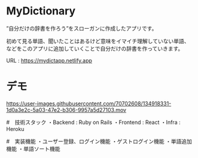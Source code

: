 # MyDictionary

”自分だけの辞書を作ろう”をスローガンに作成したアプリです。

初めて見る単語、聞いたことはあるけど意味をイマイチ理解していない単語、
などをこのアプリに追加していくことで自分だけの辞書を作っていきます。

URL : https://mydictapp.netlify.app

# デモ
https://user-images.githubusercontent.com/70702608/134918331-1d0a3e2c-5a03-47e2-b306-9957a5d27103.mov

#　技術スタック
・Backend : Ruby on Rails
・Frontend : React
・Infra : Heroku

#　実装機能
・ユーザー登録、ログイン機能
・ゲストログイン機能
・単語追加機能
・単語ソート機能
